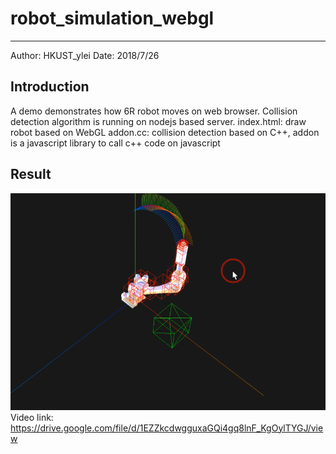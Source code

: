 # robot_simulation_webgl
---
Author: HKUST_ylei
Date: 2018/7/26

## Introduction

A demo demonstrates how 6R robot moves on web browser. 
Collision detection algorithm is running on nodejs based server.
index.html: draw robot based on WebGL
addon.cc: collision detection based on C++, addon is a javascript library to call c++ code on javascript

## Result

![collision_detection_6R_robot](https://github.com/sslrayray/robot_simulation_webgl/blob/master/collision_detection_6R_robot.png)
Video link:
https://drive.google.com/file/d/1EZZkcdwgguxaGQi4gq8lnF_KgOylTYGJ/view
